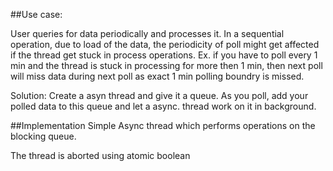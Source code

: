 
##Use case: 

User queries for data periodically and processes it. In a sequential operation, due to load of the data, the periodicity of poll might get affected if the thread get stuck in process operations. Ex. if you have to poll every 1 min and the thread is stuck in processing for more then 1 min, then next poll will miss data during next poll as exact 1 min polling boundry is missed. 

Solution: Create a asyn thread and give it a queue. As you poll, add your polled data to this queue and let a async. thread work on it in background.


##Implementation
Simple Async thread which performs operations on the blocking queue. 

The thread is aborted using atomic boolean



